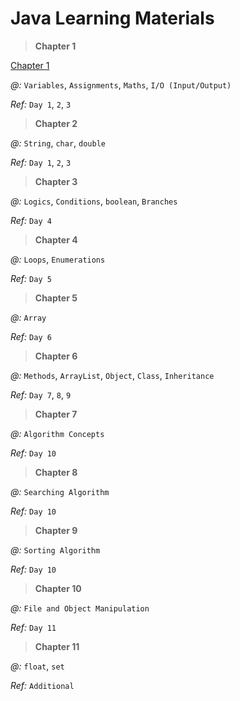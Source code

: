 # Java Learning Materials 

> **Chapter 1**

[Chapter 1](/java-prac/src/chapter01/c1-note.md)

*@:* `Variables`, `Assignments`, `Maths`, `I/O (Input/Output)`

*Ref:* `Day 1`, `2`, `3`

> **Chapter 2**

*@:* `String`, `char`, `double`

*Ref:* `Day 1`, `2`, `3`

> **Chapter 3**

*@:* `Logics`, `Conditions`, `boolean`, `Branches`

*Ref:* `Day 4`

> **Chapter 4**

*@:* `Loops`, `Enumerations`

*Ref:* `Day 5`

> **Chapter 5**

*@:* `Array`

*Ref:* `Day 6`

> **Chapter 6**

*@:* `Methods`, `ArrayList`, `Object`, `Class`, `Inheritance`

*Ref:* `Day 7`, `8`, `9`

> **Chapter 7**

*@:* `Algorithm Concepts`

*Ref:* `Day 10`

> **Chapter 8**

*@:* `Searching Algorithm`

*Ref:* `Day 10`

> **Chapter 9**

*@:* `Sorting Algorithm`

*Ref:* `Day 10`

> **Chapter 10**

*@:* `File and Object Manipulation`

*Ref:* `Day 11`

> **Chapter 11**

*@:* `float`, `set`

*Ref:* `Additional`